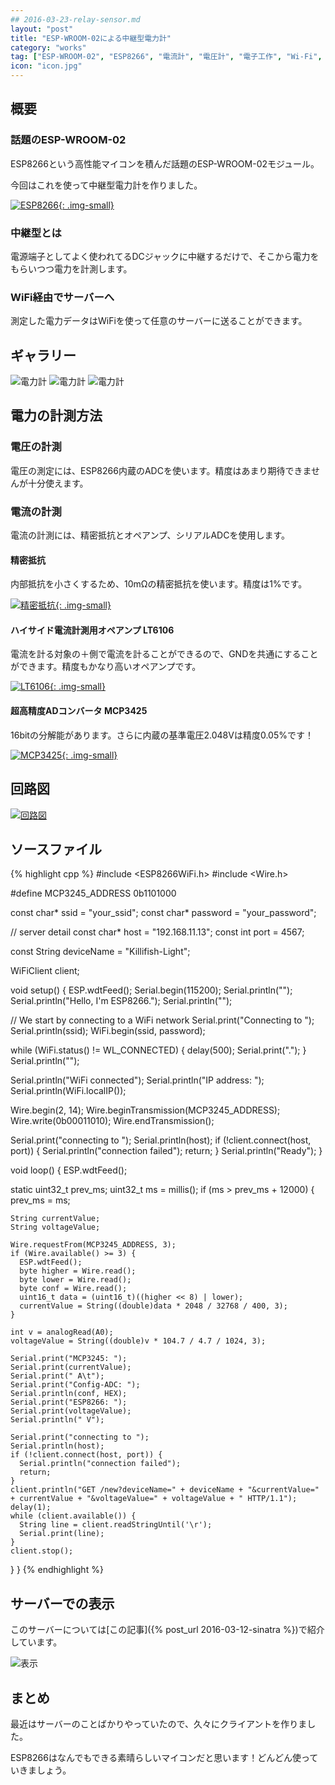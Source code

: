 ```yaml
---
## 2016-03-23-relay-sensor.md
layout: "post"
title: "ESP-WROOM-02による中継型電力計"
category: "works"
tag: ["ESP-WROOM-02", "ESP8266", "電流計", "電圧計", "電子工作", "Wi-Fi", "Arduino"]
icon: "icon.jpg"
---
```


## 概要

### 話題のESP-WROOM-02

ESP8266という高性能マイコンを積んだ話題のESP-WROOM-02モジュール。

今回はこれを使って中継型電力計を作りました。

[![ESP8266](esp8266.jpg){: .img-small}](http://akizukidenshi.com/catalog/g/gM-09607/)

### 中継型とは

電源端子としてよく使われてるDCジャックに中継するだけで、そこから電力をもらいつつ電力を計測します。

### WiFi経由でサーバーへ

測定した電力データはWiFiを使って任意のサーバーに送ることができます。

## ギャラリー

![電力計](pm1.jpg)
![電力計](pm2.jpg)
![電力計](pm3.jpg)

## 電力の計測方法

### 電圧の計測

電圧の測定には、ESP8266内蔵のADCを使います。精度はあまり期待できませんが十分使えます。

### 電流の計測

電流の計測には、精密抵抗とオペアンプ、シリアルADCを使用します。

#### 精密抵抗

内部抵抗を小さくするため、10mΩの精密抵抗を使います。精度は1%です。

[![精密抵抗](10mR.jpg){: .img-small}](http://akizukidenshi.com/catalog/g/gP-01886/)

#### ハイサイド電流計測用オペアンプ LT6106

電流を計る対象の＋側で電流を計ることができるので、GNDを共通にすることができます。精度もかなり高いオペアンプです。

[![LT6106](LT6106.jpg){: .img-small}](http://akizukidenshi.com/catalog/g/gI-07300/)

#### 超高精度ADコンバータ MCP3425

16bitの分解能があります。さらに内蔵の基準電圧2.048Vは精度0.05%です！

[![MCP3425](MCP3425.jpg){: .img-small}](http://akizukidenshi.com/catalog/g/gI-07638/)

## 回路図

[![回路図](sketch.png)](sketch.png)

## ソースファイル

{% highlight cpp %}
#include <ESP8266WiFi.h>
#include <Wire.h>

#define MCP3245_ADDRESS 0b1101000

const char* ssid      = "your_ssid";
const char* password  = "your_password";

// server detail
const char* host = "192.168.11.13";
const int port = 4567;

const String deviceName = "Killifish-Light";

WiFiClient client;

void setup() {
  ESP.wdtFeed();
  Serial.begin(115200);
  Serial.println("");
  Serial.println("Hello, I'm ESP8266.");
  Serial.println("");

  // We start by connecting to a WiFi network
  Serial.print("Connecting to ");
  Serial.println(ssid);
  WiFi.begin(ssid, password);

  while (WiFi.status() != WL_CONNECTED) {
    delay(500);
    Serial.print(".");
  }
  Serial.println("");

  Serial.println("WiFi connected");
  Serial.println("IP address: ");
  Serial.println(WiFi.localIP());

  Wire.begin(2, 14);
  Wire.beginTransmission(MCP3245_ADDRESS);
  Wire.write(0b00011010);
  Wire.endTransmission();

  Serial.print("connecting to ");
  Serial.println(host);
  if (!client.connect(host, port)) {
    Serial.println("connection failed");
    return;
  }
  Serial.println("Ready");
}

void loop() {
  ESP.wdtFeed();

  static uint32_t prev_ms;
  uint32_t ms = millis();
  if (ms > prev_ms + 12000) {
    prev_ms = ms;

    String currentValue;
    String voltageValue;

    Wire.requestFrom(MCP3245_ADDRESS, 3);
    if (Wire.available() >= 3) {
      ESP.wdtFeed();
      byte higher = Wire.read();
      byte lower = Wire.read();
      byte conf = Wire.read();
      uint16_t data = (uint16_t)((higher << 8) | lower);
      currentValue = String((double)data * 2048 / 32768 / 400, 3);
    }

    int v = analogRead(A0);
    voltageValue = String((double)v * 104.7 / 4.7 / 1024, 3);

    Serial.print("MCP3245: ");
    Serial.print(currentValue);
    Serial.print(" A\t");
    Serial.print("Config-ADC: ");
    Serial.println(conf, HEX);
    Serial.print("ESP8266: ");
    Serial.print(voltageValue);
    Serial.println(" V");

    Serial.print("connecting to ");
    Serial.println(host);
    if (!client.connect(host, port)) {
      Serial.println("connection failed");
      return;
    }
    client.println("GET /new?deviceName=" + deviceName + "&currentValue=" + currentValue + "&voltageValue=" + voltageValue + " HTTP/1.1");
    delay(1);
    while (client.available()) {
      String line = client.readStringUntil('\r');
      Serial.print(line);
    }
    client.stop();
  }
}
{% endhighlight %}

## サーバーでの表示

このサーバーについては[この記事]({% post_url 2016-03-12-sinatra %})で紹介しています。

![表示](index.png)

## まとめ

最近はサーバーのことばかりやっていたので、久々にクライアントを作りました。

ESP8266はなんでもできる素晴らしいマイコンだと思います！どんどん使っていきましょう。

